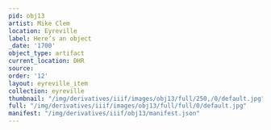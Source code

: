 ```yaml
---
pid: obj13
artist: Mike Clem
location: Eyreville
label: Here’s an object
_date: '1700'
object_type: artifact
current_location: DHR
source: 
order: '12'
layout: eyreville_item
collection: eyreville
thumbnail: "/img/derivatives/iiif/images/obj13/full/250,/0/default.jpg"
full: "/img/derivatives/iiif/images/obj13/full/full/0/default.jpg"
manifest: "/img/derivatives/iiif/obj13/manifest.json"
---
```

